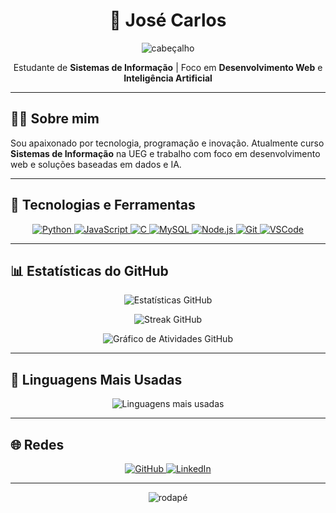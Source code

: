 <!-- PERFIL DE USUÁRIO - JOSÉ CARLOS -->

<h1 align="center" style="pointer-events: none;">🌌 José Carlos</h1>

<p align="center" style="pointer-events: none;">
  <img src="https://capsule-render.vercel.app/api?type=waving&color=8000ff&height=120&section=header" alt="cabeçalho" />
</p>

<p align="center">
  Estudante de <strong>Sistemas de Informação</strong> | Foco em <strong>Desenvolvimento Web</strong> e <strong>Inteligência Artificial</strong>
</p>

---

## 👨‍💻 Sobre mim

Sou apaixonado por tecnologia, programação e inovação. Atualmente curso **Sistemas de Informação** na UEG e trabalho com foco em desenvolvimento web e soluções baseadas em dados e IA.

---

## 🚀 Tecnologias e Ferramentas

<p align="center">
  <a href="https://www.python.org/" target="_blank">
    <img src="https://img.shields.io/badge/Python-14353D?style=for-the-badge&logo=python&logoColor=white" alt="Python">
  </a>
  <a href="https://developer.mozilla.org/pt-BR/docs/Web/JavaScript" target="_blank">
    <img src="https://img.shields.io/badge/JavaScript-14353D?style=for-the-badge&logo=javascript&logoColor=white" alt="JavaScript">
  </a>
  <a href="https://devdocs.io/c/" target="_blank">
    <img src="https://img.shields.io/badge/C-14353D?style=for-the-badge&logo=c&logoColor=white" alt="C">
  </a>
  <a href="https://dev.mysql.com/doc/" target="_blank">
    <img src="https://img.shields.io/badge/MySQL-14353D?style=for-the-badge&logo=mysql&logoColor=white" alt="MySQL">
  </a>
  <a href="https://nodejs.org/pt-br/docs" target="_blank">
    <img src="https://img.shields.io/badge/Node.js-14353D?style=for-the-badge&logo=node.js&logoColor=white" alt="Node.js">
  </a>
  <a href="https://git-scm.com/doc" target="_blank">
    <img src="https://img.shields.io/badge/Git-14353D?style=for-the-badge&logo=git&logoColor=white" alt="Git">
  </a>
  <a href="https://code.visualstudio.com/docs" target="_blank">
    <img src="https://img.shields.io/badge/VSCode-14353D?style=for-the-badge&logo=visualstudiocode&logoColor=white" alt="VSCode">
  </a>
</p>

---

## 📊 Estatísticas do GitHub

<p align="center">
  <img src="https://github-readme-stats.vercel.app/api?username=josecarlosjccf&show_icons=true&theme=tokyonight&hide_title=true&hide_border=true&bg_color=00000000&icon_color=8000ff&text_color=228B22" alt="Estatísticas GitHub" />
</p>

<p align="center">
  <img src="https://github-readme-streak-stats.herokuapp.com?user=josecarlosjccf&theme=tokyonight&hide_border=true&ring=8000ff&fire=228B22&currStreakLabel=228B22&background=00000000" alt="Streak GitHub" />
</p>

<p align="center">
  <img src="https://github-readme-activity-graph.vercel.app/graph?username=josecarlosjccf&bg_color=00000000&color=8000ff&line=228B22&point=228B22&area=true&hide_border=true" alt="Gráfico de Atividades GitHub" />
</p>

---

## 🧠 Linguagens Mais Usadas

<p align="center">
  <img src="https://github-readme-stats.vercel.app/api/top-langs/?username=josecarlosjccf&layout=compact&theme=tokyonight&bg_color=00000000&text_color=228B22&title_color=8000ff&hide_border=true" alt="Linguagens mais usadas" />
</p>

---

## 🌐 Redes

<p align="center">
  <a href="https://github.com/josecarlosjccf" target="_blank">
    <img src="https://img.shields.io/badge/GitHub-8000ff?style=for-the-badge&logo=github&logoColor=white" alt="GitHub" />
  </a>
  <a href="https://www.linkedin.com/in/jos%C3%A9-carlos-candido-73b723235/" target="_blank">
    <img src="https://img.shields.io/badge/LinkedIn-228B22?style=for-the-badge&logo=linkedin&logoColor=white" alt="LinkedIn" />
  </a>
</p>

---

<p align="center" style="pointer-events: none;">
  <img src="https://capsule-render.vercel.app/api?type=waving&color=8000ff&height=120&section=footer" alt="rodapé" />
</p>
